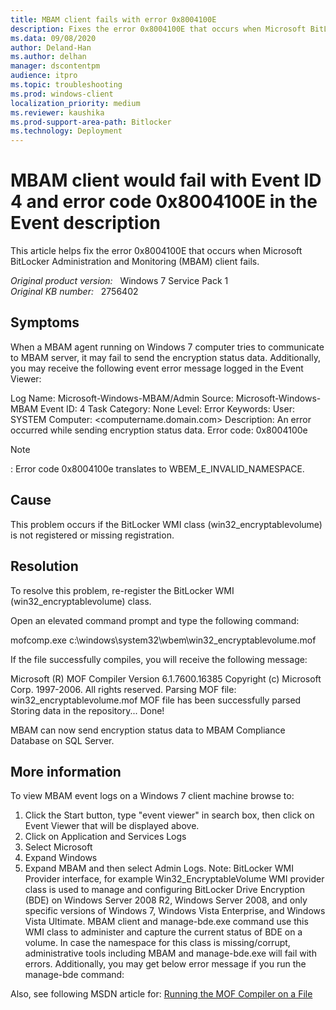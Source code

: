 ```yaml
---
title: MBAM client fails with error 0x8004100E
description: Fixes the error 0x8004100E that occurs when Microsoft BitLocker Administration and Monitoring (MBAM) client fails.
ms.data: 09/08/2020
author: Deland-Han
ms.author: delhan
manager: dscontentpm
audience: itpro
ms.topic: troubleshooting
ms.prod: windows-client
localization_priority: medium
ms.reviewer: kaushika
ms.prod-support-area-path: Bitlocker
ms.technology: Deployment
---
```

# MBAM client would fail with Event ID 4 and error code 0x8004100E in the Event description

This article helps fix the error 0x8004100E that occurs when Microsoft BitLocker Administration and Monitoring (MBAM) client fails.

_Original product version:_ &nbsp; Windows 7 Service Pack 1  
_Original KB number:_ &nbsp; 2756402

## Symptoms

When a MBAM agent running on Windows 7 computer tries to communicate to MBAM server, it may fail to send the encryption status data. Additionally, you may receive the following event error message logged in the Event Viewer:

Log Name: Microsoft-Windows-MBAM/Admin
Source: Microsoft-Windows-MBAM
Event ID: 4
Task Category: None
Level: Error
Keywords:
User: SYSTEM
Computer: <computername.domain.com>
Description: An error occurred while sending encryption status data. Error code: 0x8004100e

> [!NOTE]
> : Error code 0x8004100e translates to WBEM_E_INVALID_NAMESPACE.

## Cause

This problem occurs if the BitLocker WMI class (win32_encryptablevolume) is not registered or missing registration.

## Resolution

To resolve this problem, re-register the BitLocker WMI (win32_encryptablevolume) class.

Open an elevated command prompt and type the following command:

mofcomp.exe c:\windows\system32\wbem\win32_encryptablevolume.mof 

If the file successfully compiles, you will receive the following message:

Microsoft (R) MOF Compiler Version 6.1.7600.16385
Copyright (c) Microsoft Corp. 1997-2006. All rights reserved.
Parsing MOF file: win32_encryptablevolume.mof
MOF file has been successfully parsed
Storing data in the repository...
Done!

MBAM can now send encryption status data to MBAM Compliance Database on SQL Server.

## More information

To view MBAM event logs on a Windows 7 client machine browse to:

1. Click the Start button, type "event viewer" in search box, then click on Event Viewer that will be displayed above.
2. Click on Application and Services Logs 
3. Select Microsoft 
4. Expand Windows 
5. Expand MBAM and then select Admin Logs. 
Note: BitLocker WMI Provider interface, for example Win32_EncryptableVolume WMI provider class is used to manage and configuring BitLocker Drive Encryption (BDE) on Windows Server 2008 R2, Windows Server 2008, and only specific versions of Windows 7, Windows Vista Enterprise, and Windows Vista Ultimate. MBAM client and manage-bde.exe command use this WMI class to administer and capture the current status of BDE on a volume. In case the namespace for this class is missing/corrupt, administrative tools including MBAM and manage-bde.exe will fail with errors. Additionally, you may get below error message if you run the manage-bde command:

Also, see following MSDN article for: [Running the MOF Compiler on a File](https://msdn.microsoft.com/library/windows/desktop/aa393251%28v=vs.85%29.aspx)
